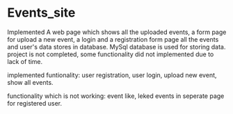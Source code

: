 # Events_site

Implemented A web page which shows all the uploaded events, a form page for upload a new event, a login and a registration form
page all the events and user's data stores in database. MySql database is used for storing data. project is not completed,
some functionality did not implemented due to lack of time.

implemented funtionality:
user registration,
user login,
upload new event,
show all events.

functionality which is not working:
event like,
leked events in seperate page for registered user.
